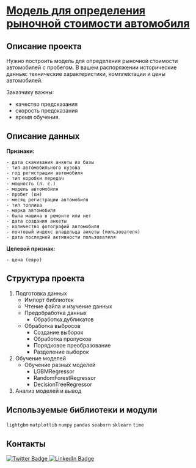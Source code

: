 # [Модель для определения рыночной стоимости автомобиля](https://github.com/DazzleBlind/Portfolio_Practicum/blob/main/Numerical_methods/Numerical_methods.ipynb)

## Описание проекта

Нужно построить модель для определения рыночной стоимости автомобилей с пробегом. В вашем распоряжении исторические данные: технические характеристики, комплектации и цены автомобилей.

Заказчику важны:

- качество предсказания
- скорость предсказания
- время обучения.


## Описание данных

**Признаки:**

	- дата скачивания анкеты из базы
	- тип автомобильного кузова
	- год регистрации автомобиля
	- тип коробки передач
	- мощность (л. с.)
	- модель автомобиля
	- пробег (км)
	- месяц регистрации автомобиля
	- тип топлива
	- марка автомобиля
	- была машина в ремонте или нет
	- дата создания анкеты
	- количество фотографий автомобиля
	- почтовый индекс владельца анкеты (пользователя)
	- дата последней активности пользователя

**Целевой признак:**

	- цена (евро)

## Структура проекта

1. Подготовка данных
	- Импорт библиотек
	- Чтение файла и изучение данных
	- Предобработка данных
		- Обработка дубликатов
    - Обработка выбросов 
		- Создание выборок 
		- Обработка пропусков
		- Порядковое преобразование
		- Разделение выборок
2. Обучение моделей
	- Обучение разных моделей
		- LGBMRegressor
		- RandomForestRegressor
		- DecisionTreeRegressor
3. Анализ моделей и вывод

## Используемые библиотеки и модули
`lightgbm`  `matplotlib` `numpy` `pandas` `seaborn` `sklearn` `time`

## Контакты

<div id="badges" >
  <a href="https://t.me/Dazzle_dazzle_dazzle">
    <img src="https://img.shields.io/badge/Telegram-deepskyblue?style=for-the-badge&logo=telegram&logoColor=white" alt="Twitter Badge"/>
  </a>
  <a href="https://www.linkedin.com/in/konstantin-sinkevich-39b982265/">
    <img src="https://img.shields.io/badge/LinkedIn-blue?style=for-the-badge&logo=linkedin&logoColor=white" alt="LinkedIn Badge"/>
  </a>
</div>
